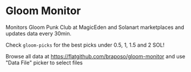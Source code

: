 # Gloom Monitor

Monitors Gloom Punk Club at MagicEden and Solanart marketplaces and updates data every 30min.

Check `gloom-picks` for the best picks under 0.5, 1, 1.5 and 2 SOL!

Browse all data at https://flatgithub.com/braposo/gloom-monitor and use "Data File" picker to select files
